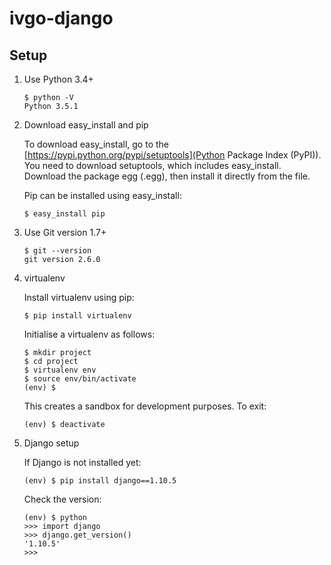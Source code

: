 # ivgo-django

## Setup

1. Use Python 3.4+

    ```
    $ python -V
    Python 3.5.1
    ```

2. Download easy\_install and pip

    To download easy\_install, go to the [https://pypi.python.org/pypi/setuptools](Python Package Index \(PyPI\)). 
    You need to download setuptools, which includes easy\_install. Download the package egg (.egg), then install it directly from the file.

    Pip can be installed using easy\_install:

    ```
    $ easy_install pip
    ```

3. Use Git version 1.7+

    ```
    $ git --version
    git version 2.6.0
    ```

4. virtualenv

    Install virtualenv using pip:

    ```
    $ pip install virtualenv
    ```

    Initialise a virtualenv as follows:

    ```
    $ mkdir project
    $ cd project
    $ virtualenv env
    $ source env/bin/activate
    (env) $
    ```

    This creates a sandbox for development purposes. To exit:

    ```
    (env) $ deactivate
    ```

5. Django setup

    If Django is not installed yet:

    ```
    (env) $ pip install django==1.10.5
    ```

    Check the version:

    ```
    (env) $ python
    >>> import django
    >>> django.get_version()
    '1.10.5'
    >>>
    ```
